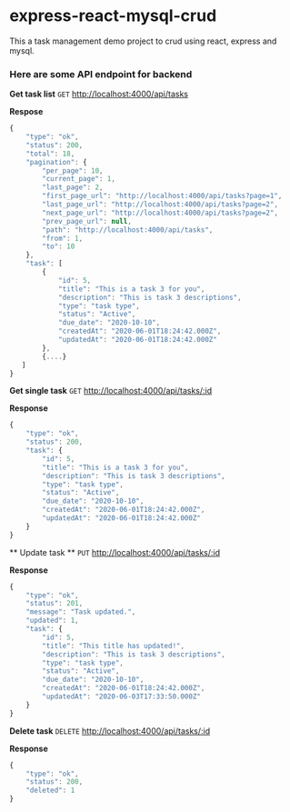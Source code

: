 # express-react-mysql-crud
This a task management demo project to crud using react, express and mysql.
### Here are some API endpoint for backend
**Get task list**
`GET` [http://localhost:4000/api/tasks](http://localhost:4000/api/tasks)

**Respose**
```javascript
{
    "type": "ok",
    "status": 200,
    "total": 18,
    "pagination": {
        "per_page": 10,
        "current_page": 1,
        "last_page": 2,
        "first_page_url": "http://localhost:4000/api/tasks?page=1",
        "last_page_url": "http://localhost:4000/api/tasks?page=2",
        "next_page_url": "http://localhost:4000/api/tasks?page=2",
        "prev_page_url": null,
        "path": "http://localhost:4000/api/tasks",
        "from": 1,
        "to": 10
    },
    "task": [
        {
            "id": 5,
            "title": "This is a task 3 for you",
            "description": "This is task 3 descriptions",
            "type": "task type",
            "status": "Active",
            "due_date": "2020-10-10",
            "createdAt": "2020-06-01T18:24:42.000Z",
            "updatedAt": "2020-06-01T18:24:42.000Z"
        },
        {....}
   ]
}
```
**Get single task**
`GET` [http://localhost:4000/api/tasks/:id](http://localhost:4000/api/tasks/:id)

**Response**
```javascript
{
    "type": "ok",
    "status": 200,
    "task": {
        "id": 5,
        "title": "This is a task 3 for you",
        "description": "This is task 3 descriptions",
        "type": "task type",
        "status": "Active",
        "due_date": "2020-10-10",
        "createdAt": "2020-06-01T18:24:42.000Z",
        "updatedAt": "2020-06-01T18:24:42.000Z"
    }
}
```


** Update task **
`PUT` [http://localhost:4000/api/tasks/:id](http://localhost:4000/api/tasks/:id)

**Response**
```javascript
{
    "type": "ok",
    "status": 201,
    "message": "Task updated.",
    "updated": 1,
    "task": {
        "id": 5,
        "title": "This title has updated!",
        "description": "This is task 3 descriptions",
        "type": "task type",
        "status": "Active",
        "due_date": "2020-10-10",
        "createdAt": "2020-06-01T18:24:42.000Z",
        "updatedAt": "2020-06-03T17:33:50.000Z"
    }
}
```
**Delete task**
`DELETE` [http://localhost:4000/api/tasks/:id](http://localhost:4000/api/tasks/:id)

**Response**
```javascript
{
    "type": "ok",
    "status": 200,
    "deleted": 1
}
```
